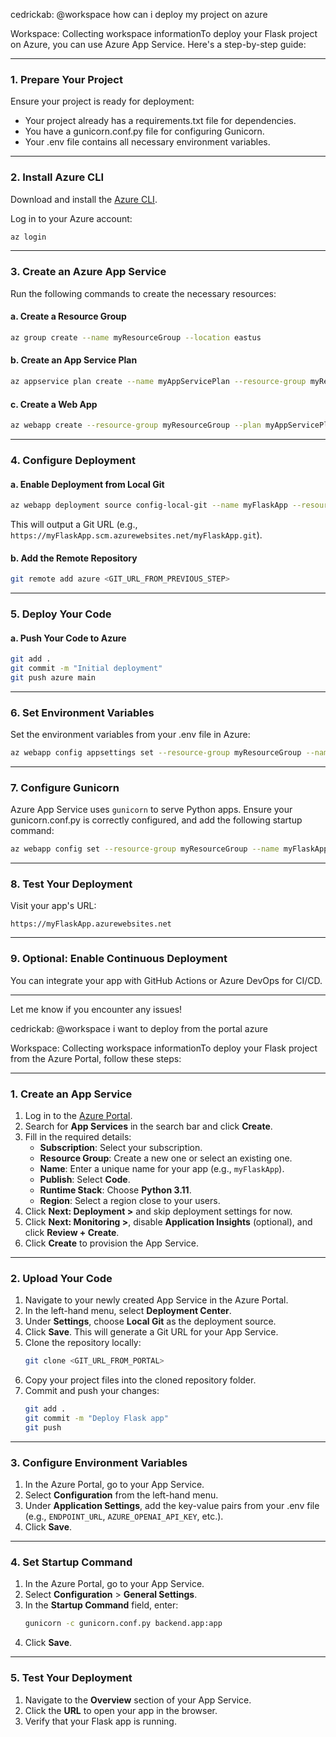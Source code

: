 cedrickab: @workspace  how can i deploy my project on azure

Workspace: Collecting workspace informationTo deploy your Flask project on Azure, you can use Azure App Service. Here's a step-by-step guide:

---

### 1. **Prepare Your Project**
Ensure your project is ready for deployment:
- Your project already has a requirements.txt file for dependencies.
- You have a gunicorn.conf.py file for configuring Gunicorn.
- Your .env file contains all necessary environment variables.

---

### 2. **Install Azure CLI**
Download and install the [Azure CLI](https://learn.microsoft.com/en-us/cli/azure/install-azure-cli).

Log in to your Azure account:
```sh
az login
```

---

### 3. **Create an Azure App Service**
Run the following commands to create the necessary resources:

#### a. Create a Resource Group
```sh
az group create --name myResourceGroup --location eastus
```

#### b. Create an App Service Plan
```sh
az appservice plan create --name myAppServicePlan --resource-group myResourceGroup --sku B1 --is-linux
```

#### c. Create a Web App
```sh
az webapp create --resource-group myResourceGroup --plan myAppServicePlan --name myFlaskApp --runtime "PYTHON:3.11"
```

---

### 4. **Configure Deployment**
#### a. Enable Deployment from Local Git
```sh
az webapp deployment source config-local-git --name myFlaskApp --resource-group myResourceGroup
```
This will output a Git URL (e.g., `https://myFlaskApp.scm.azurewebsites.net/myFlaskApp.git`).

#### b. Add the Remote Repository
```sh
git remote add azure <GIT_URL_FROM_PREVIOUS_STEP>
```

---

### 5. **Deploy Your Code**
#### a. Push Your Code to Azure
```sh
git add .
git commit -m "Initial deployment"
git push azure main
```

---

### 6. **Set Environment Variables**
Set the environment variables from your .env file in Azure:
```sh
az webapp config appsettings set --resource-group myResourceGroup --name myFlaskApp --settings @.env
```

---

### 7. **Configure Gunicorn**
Azure App Service uses `gunicorn` to serve Python apps. Ensure your gunicorn.conf.py is correctly configured, and add the following startup command:
```sh
az webapp config set --resource-group myResourceGroup --name myFlaskApp --startup-file "gunicorn -c gunicorn.conf.py backend.app:app"
```

---

### 8. **Test Your Deployment**
Visit your app's URL:
```
https://myFlaskApp.azurewebsites.net
```

---

### 9. **Optional: Enable Continuous Deployment**
You can integrate your app with GitHub Actions or Azure DevOps for CI/CD.

---

Let me know if you encounter any issues!

cedrickab: @workspace  i want to deploy from the portal azure

Workspace: Collecting workspace informationTo deploy your Flask project from the Azure Portal, follow these steps:

---

### 1. **Create an App Service**
1. Log in to the [Azure Portal](https://portal.azure.com/).
2. Search for **App Services** in the search bar and click **Create**.
3. Fill in the required details:
   - **Subscription**: Select your subscription.
   - **Resource Group**: Create a new one or select an existing one.
   - **Name**: Enter a unique name for your app (e.g., `myFlaskApp`).
   - **Publish**: Select **Code**.
   - **Runtime Stack**: Choose **Python 3.11**.
   - **Region**: Select a region close to your users.
4. Click **Next: Deployment >** and skip deployment settings for now.
5. Click **Next: Monitoring >**, disable **Application Insights** (optional), and click **Review + Create**.
6. Click **Create** to provision the App Service.

---

### 2. **Upload Your Code**
1. Navigate to your newly created App Service in the Azure Portal.
2. In the left-hand menu, select **Deployment Center**.
3. Under **Settings**, choose **Local Git** as the deployment source.
4. Click **Save**. This will generate a Git URL for your App Service.
5. Clone the repository locally:
   ```sh
   git clone <GIT_URL_FROM_PORTAL>
   ```
6. Copy your project files into the cloned repository folder.
7. Commit and push your changes:
   ```sh
   git add .
   git commit -m "Deploy Flask app"
   git push
   ```

---

### 3. **Configure Environment Variables**
1. In the Azure Portal, go to your App Service.
2. Select **Configuration** from the left-hand menu.
3. Under **Application Settings**, add the key-value pairs from your .env file (e.g., `ENDPOINT_URL`, `AZURE_OPENAI_API_KEY`, etc.).
4. Click **Save**.

---

### 4. **Set Startup Command**
1. In the Azure Portal, go to your App Service.
2. Select **Configuration** > **General Settings**.
3. In the **Startup Command** field, enter:
   ```sh
   gunicorn -c gunicorn.conf.py backend.app:app
   ```
4. Click **Save**.

---

### 5. **Test Your Deployment**
1. Navigate to the **Overview** section of your App Service.
2. Click the **URL** to open your app in the browser.
3. Verify that your Flask app is running.
